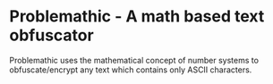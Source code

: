 # Problemathic - A math based text obfuscator

Problemathic uses the mathematical concept of number systems to obfuscate/encrypt any text which contains only ASCII characters.
